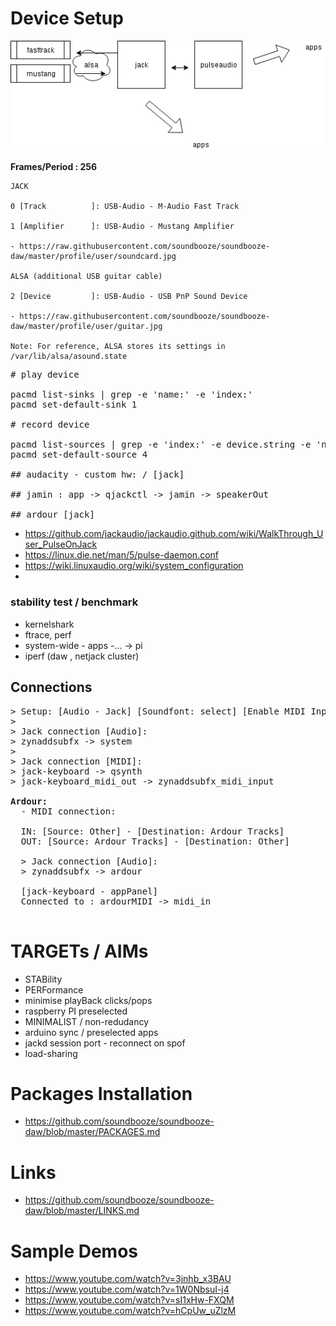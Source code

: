 
# Device Setup

![alt text](https://raw.githubusercontent.com/soundbooze/soundbooze-daw/master/profile/user/bingung-not.png "Home")

<b>Frames/Period : 256</b>

```
JACK

0 [Track          ]: USB-Audio - M-Audio Fast Track

1 [Amplifier      ]: USB-Audio - Mustang Amplifier

- https://raw.githubusercontent.com/soundbooze/soundbooze-daw/master/profile/user/soundcard.jpg

ALSA (additional USB guitar cable)

2 [Device         ]: USB-Audio - USB PnP Sound Device

- https://raw.githubusercontent.com/soundbooze/soundbooze-daw/master/profile/user/guitar.jpg

Note: For reference, ALSA stores its settings in /var/lib/alsa/asound.state
```

<pre>
# play device

pacmd list-sinks | grep -e 'name:' -e 'index:'
pacmd set-default-sink 1 

# record device

pacmd list-sources | grep -e 'index:' -e device.string -e 'name:'
pacmd set-default-source 4

## audacity - custom hw: / [jack]

## jamin : app -> qjackctl -> jamin -> speakerOut

## ardour [jack]
</pre>

- https://github.com/jackaudio/jackaudio.github.com/wiki/WalkThrough_User_PulseOnJack
- https://linux.die.net/man/5/pulse-daemon.conf
- https://wiki.linuxaudio.org/wiki/system_configuration
-

### stability test / benchmark

- kernelshark
- ftrace, perf
- system-wide - apps -... -> pi
- iperf (daw , netjack cluster)

## Connections

<pre>
> Setup: [Audio - Jack] [Soundfont: select] [Enable MIDI Input: Jack]
>
> Jack connection [Audio]: 
> zynaddsubfx -> system
>
> Jack connection [MIDI]: 
> jack-keyboard -> qsynth 
> jack-keyboard_midi_out -> zynaddsubfx_midi_input

<b>Ardour: </b>
  - MIDI connection: 
  
  IN: [Source: Other] - [Destination: Ardour Tracks]
  OUT: [Source: Ardour Tracks] - [Destination: Other]
  
  > Jack connection [Audio]: 
  > zynaddsubfx -> ardour
  
  [jack-keyboard - appPanel]
  Connected to : ardourMIDI -> midi_in

</pre>

# TARGETs / AIMs

- STABility
- PERFormance
- minimise playBack clicks/pops
- raspberry PI preselected 
- MINIMALIST / non-redudancy
- arduino sync / preselected apps
- jackd session port - reconnect on spof
- load-sharing

# Packages Installation

- https://github.com/soundbooze/soundbooze-daw/blob/master/PACKAGES.md

# Links

- https://github.com/soundbooze/soundbooze-daw/blob/master/LINKS.md

# Sample Demos

- https://www.youtube.com/watch?v=3jnhb_x3BAU
- https://www.youtube.com/watch?v=1W0NbsuI-j4
- https://www.youtube.com/watch?v=sI1xHw-FXQM
- https://www.youtube.com/watch?v=hCpUw_uZlzM

